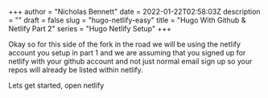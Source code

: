 +++
author = "Nicholas Bennett"
date = 2022-01-22T02:58:03Z
description = ""
draft = false
slug = "hugo-netlify-easy"
title = "Hugo With Github & Netlify Part 2"
series = "Hugo Netlify Setup"
+++

Okay so for this side of the fork in the road we will be using the netlify account you setup in part 1 and we are assuming that you signed up for netlify with your github account and not just normal email sign up so your repos will already be listed within netlify. 

Lets get started, open netlify 